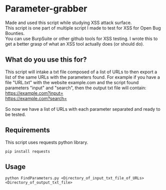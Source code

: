 # Parameter-grabber
Made and used this script while studying XSS attack surface.
<br>
This script is one part of multiple script I made to test for XSS for Open Bug Bounties.
<br>
You can use BurpSuite or other github tools for XSS testing. I wrote this to get a better grasp of what an XSS tool actually does (or should do).

## What do you use this for?
This script will intake a txt file composed of a list of URLs to then export a list of the same URLs with the parameters found. For example if you have a file "URL.txt" with the website example.com and the script found parameters "input" and "search", then the output txt file will contain:
<br>
https://example.com?input=
<br>
https://example.com?search=
<br>
<br>
So now we have a list of URLs with each parameter separated and ready to be tested.
<br>
## Requirements
This script uses requests python library.
```
pip install requests
```
## Usage

```
python FindParameters.py <Directory_of_input_txt_file_of_URLs> <Directory_of_output_txt_file>
```
